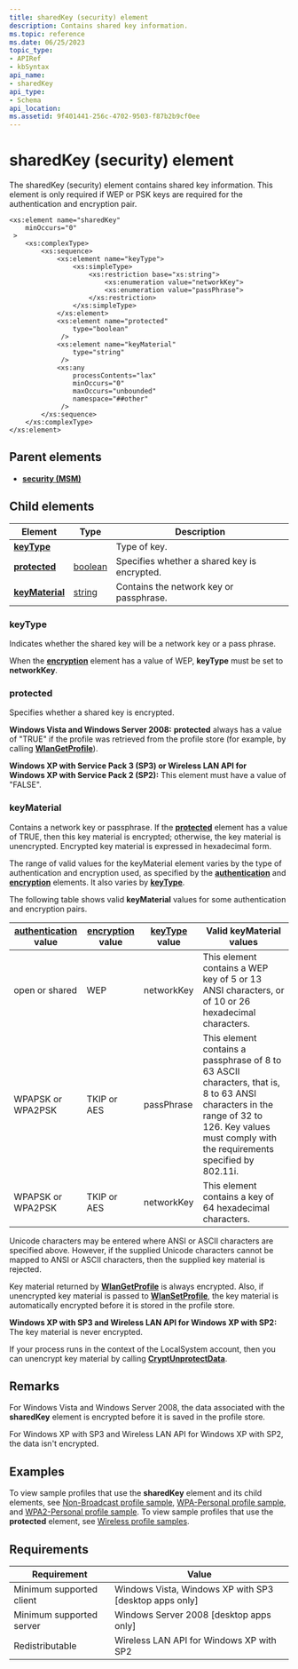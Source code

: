 ```yaml
---
title: sharedKey (security) element
description: Contains shared key information.
ms.topic: reference
ms.date: 06/25/2023
topic_type: 
- APIRef
- kbSyntax
api_name: 
- sharedKey
api_type: 
- Schema
api_location: 
ms.assetid: 9f401441-256c-4702-9503-f87b2b9cf0ee
---
```


# sharedKey (security) element

The sharedKey (security) element contains shared key information. This element is only required if WEP or PSK keys are required for the authentication and encryption pair.

```XSD
<xs:element name="sharedKey"
    minOccurs="0"
 >
    <xs:complexType>
        <xs:sequence>
            <xs:element name="keyType">
                <xs:simpleType>
                    <xs:restriction base="xs:string">
                        <xs:enumeration value="networkKey">
                        <xs:enumeration value="passPhrase">
                    </xs:restriction>
                </xs:simpleType>
            </xs:element>
            <xs:element name="protected"
                type="boolean"
             />
            <xs:element name="keyMaterial"
                type="string"
             />
            <xs:any
                processContents="lax"
                minOccurs="0"
                maxOccurs="unbounded"
                namespace="##other"
             />
        </xs:sequence>
    </xs:complexType>
</xs:element>
```

## Parent elements

* [**security (MSM)**](./wlan-profileschema-security-msm-element.md)

## Child elements

| Element | Type | Description |
| - | - | - |
| [**keyType**](#keytype) | | Type of key. |
| [**protected**](#protected) | [boolean](/dotnet/api/system.boolean) | Specifies whether a shared key is encrypted. |
| [**keyMaterial**](#keymaterial) | [string](/dotnet/api/system.string) | Contains the network key or passphrase. |

### keyType

Indicates whether the shared key will be a network key or a pass phrase.

When the [**encryption**](wlan-profileschema-authencryption-security-element.md#encryption) element has a value of WEP, **keyType** must be set to **networkKey**.

### protected

Specifies whether a shared key is encrypted.

**Windows Vista and Windows Server 2008:** **protected** always has a value of "TRUE" if the profile was retrieved from the profile store (for example, by calling [**WlanGetProfile**](/windows/desktop/api/wlanapi/nf-wlanapi-wlangetprofile)).

**Windows XP with Service Pack 3 (SP3) or Wireless LAN API for Windows XP with Service Pack 2 (SP2):** This element must have a value of "FALSE".

### keyMaterial

Contains a network key or passphrase. If the [**protected**](wlan-profileschema-sharedkey-security-element.md#protected) element has a value of TRUE, then this key material is encrypted; otherwise, the key material is unencrypted. Encrypted key material is expressed in hexadecimal form.

The range of valid values for the keyMaterial element varies by the type of authentication and encryption used, as specified by the [**authentication**](wlan-profileschema-authencryption-security-element.md#authentication) and [**encryption**](wlan-profileschema-authencryption-security-element.md#encryption) elements. It also varies by [**keyType**](wlan-profileschema-sharedkey-security-element.md#keytype).

The following table shows valid **keyMaterial** values for some authentication and encryption pairs.

| [**authentication**](wlan-profileschema-authencryption-security-element.md#authentication) value | [**encryption**](wlan-profileschema-authencryption-security-element.md#encryption) value | [**keyType**](wlan-profileschema-sharedkey-security-element.md#keytype) value | Valid **keyMaterial** values |
|-|-|-|-|
| open or shared | WEP | networkKey | This element contains a WEP key of 5 or 13 ANSI characters, or of 10 or 26 hexadecimal characters. |
| WPAPSK or WPA2PSK | TKIP or AES | passPhrase | This element contains a passphrase of 8 to 63 ASCII characters, that is, 8 to 63 ANSI characters in the range of 32 to 126. Key values must comply with the requirements specified by 802.11i. |
| WPAPSK or WPA2PSK | TKIP or AES | networkKey | This element contains a key of 64 hexadecimal characters. |

Unicode characters may be entered where ANSI or ASCII characters are specified above. However, if the supplied Unicode characters cannot be mapped to ANSI or ASCII characters, then the supplied key material is rejected.

Key material returned by [**WlanGetProfile**](/windows/desktop/api/wlanapi/nf-wlanapi-wlangetprofile) is always encrypted. Also, if unencrypted key material is passed to [**WlanSetProfile**](/windows/desktop/api/wlanapi/nf-wlanapi-wlansetprofile), the key material is automatically encrypted before it is stored in the profile store.

**Windows XP with SP3 and Wireless LAN API for Windows XP with SP2:** The key material is never encrypted.

If your process runs in the context of the LocalSystem account, then you can unencrypt key material by calling [**CryptUnprotectData**](/windows/win32/api/dpapi/nf-dpapi-cryptunprotectdata).

## Remarks

For Windows Vista and Windows Server 2008, the data associated with the **sharedKey** element is encrypted before it is saved in the profile store.

For Windows XP with SP3 and Wireless LAN API for Windows XP with SP2, the data isn't encrypted.

## Examples

To view sample profiles that use the **sharedKey** element and its child elements, see [Non-Broadcast profile sample](non-broadcast-profile-sample.md), [WPA-Personal profile sample](wpa-personal-profile-sample.md), and [WPA2-Personal profile sample](wpa2-personal-profile-sample.md). To view sample profiles that use the **protected** element, see [Wireless profile samples](wireless-profile-samples.md).

## Requirements

| Requirement | Value |
| - | - |
| Minimum supported client | Windows Vista, Windows XP with SP3 \[desktop apps only\] |
| Minimum supported server | Windows Server 2008 \[desktop apps only\] |
| Redistributable | Wireless LAN API for Windows XP with SP2 |
